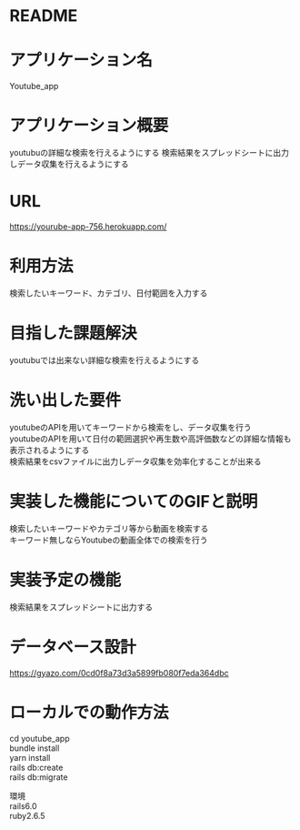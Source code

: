 # README

# アプリケーション名
Youtube_app
# アプリケーション概要
youtubuの詳細な検索を行えるようにする
検索結果をスプレッドシートに出力しデータ収集を行えるようにする
# URL
https://yourube-app-756.herokuapp.com/
# 利用方法
検索したいキーワード、カテゴリ、日付範囲を入力する
# 目指した課題解決
youtubuでは出来ない詳細な検索を行えるようにする

# 洗い出した要件
youtubeのAPIを用いてキーワードから検索をし、データ収集を行う<br>
youtubeのAPIを用いて日付の範囲選択や再生数や高評価数などの詳細な情報も表示されるようにする<br>
検索結果をcsvファイルに出力しデータ収集を効率化することが出来る<br>
# 実装した機能についてのGIFと説明
検索したいキーワードやカテゴリ等から動画を検索する<br>
キーワード無しならYoutubeの動画全体での検索を行う
# 実装予定の機能
検索結果をスプレッドシートに出力する
# データベース設計
https://gyazo.com/0cd0f8a73d3a5899fb080f7eda364dbc
# ローカルでの動作方法
cd youtube_app <br>
bundle install<br>
yarn install<br>
rails db:create<br>
rails db:migrate<br>

環境<br>
rails6.0<br>
ruby2.6.5
